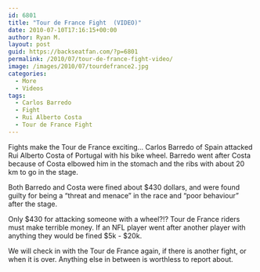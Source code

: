 ```yaml
---
id: 6801
title: "Tour de France Fight  (VIDEO)"
date: 2010-07-10T17:16:15+00:00
author: Ryan M.
layout: post
guid: https://backseatfan.com/?p=6801
permalink: /2010/07/tour-de-france-fight-video/
image: /images/2010/07/tourdefrance2.jpg
categories:
  - More
  - Videos
tags:
  - Carlos Barredo
  - Fight
  - Rui Alberto Costa
  - Tour de France Fight
---
```


<div class="entry">
  <p>
  </p>

  <p>
    Fights make the Tour de France exciting&#8230; Carlos Barredo of Spain attacked Rui Alberto Costa of Portugal with his bike wheel. Barredo went after Costa because of Costa elbowed him in the stomach and the ribs with about 20 km to go in the stage.
  </p>

  <p>
    Both Barredo and Costa were fined about $430 dollars, and were found guilty for being a &#8220;threat and menace&#8221; in the race and &#8220;poor behaviour&#8221; after the stage.
  </p>

  <p>
    Only $430 for attacking someone with a wheel?!? Tour de France riders must make terrible money. If an NFL player went after another player with anything they would be fined $5k - $20k.
  </p>

  <p>
    We will check in with the Tour de France again, if there is another fight, or when it is over. Anything else in between is worthless to report about.
  </p>
</div>

